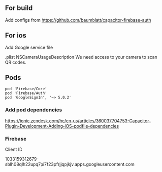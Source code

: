 ## For build

Add configs from https://github.com/baumblatt/capacitor-firebase-auth

## For ios

Add Google service file

.plist
NSCameraUsageDescription
We need access to your camera to scan QR codes.

## Pods

```
pod 'Firebase/Core'
pod 'Firebase/Auth'
pod 'GoogleSignIn', '~> 5.0.2'
```

### Add pod dependencies

https://ionic.zendesk.com/hc/en-us/articles/360037704753-Capacitor-Plugin-Development-Adding-iOS-podfile-dependencies

### Firebase

Client ID

1033159312679-sblh08qlh22upq7pi7f23pfrjjqpjkjv.apps.googleusercontent.com
